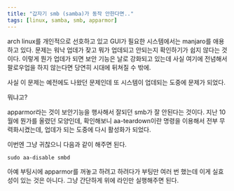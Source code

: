 ```yaml
---
title: "갑자기 smb (samba)가 동작 안한다면.."
tags: [linux, samba, smb, apparmor]
---
```


arch linux를 개인적으로 선호하고 있고 GUI가 필요한 시스템에서는 manjaro를 애용하고 있다. 문제는 워낙 업데가 잦고 뭐가 업데되고 안되는지 확인하기가 쉽지 않다는 것이다. 이렇게 뭔가 업데가 되면 보안 기능은 날로 강화되고 있는데 사실 여기에 전념해서 팔로우업을 하지 않는다면 당연히 시대에 뒤쳐질 수 밖에.

사실 이 문제는 예전에도 나왔던 문제인데 또 시스템이 업데되는 도중에 문제가 되었다.

뭐냐고?

apparmor라는 것이 보안기능을 행사해서 잘되던 smb가 잘 안된다는 것이다. 지난 10월에 뭔가를 올렸던 모양인데, 확인해보니 aa-teardown이란 명령을 이용해서 전부 무력화시켰는데, 업데가 되는 도중에 다시 활성화가 되었다.

이번엔 그냥 귀찮으니 다음과 같이 해주면 된다.

```
sudo aa-disable smbd
```

아예 부팅시에 apparmor를 꺼놓고 하려고 하려다가 부팅만 여러 번 했는데 이게 실효성이 있는 것은 아니다. 그냥 간단하게 위에 라인만 실행해주면 된다.
